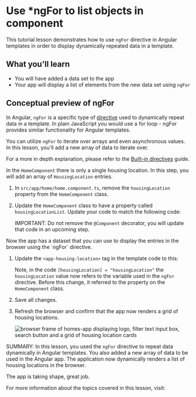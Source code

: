 # Use *ngFor to list objects in component

This tutorial lesson demonstrates how to use `ngFor` directive in Angular templates in order to display dynamically repeated data in a template.

<docs-video src="https://www.youtube.com/embed/eM3zi_n7lNs?si=MIl5NcRxvcLjYt5f&amp;start=477"/>

## What you'll learn

* You will have added a data set to the app
* Your app will display a list of elements from the new data set using `ngFor`

## Conceptual preview of ngFor

In Angular, `ngFor` is a specific type of [directive](guide/directives) used to dynamically repeat data in a template. In plain JavaScript you would use a for loop - ngFor provides similar functionality for Angular templates.

You can utilize `ngFor` to iterate over arrays and even asynchronous values. In this lesson, you'll add a new array of data to iterate over.

For a more in depth explanation, please refer to the [Built-in directives](guide/directives#ngFor) guide.

<docs-workflow>

<docs-step title="Add housing data to the `HomeComponent`">

In the `HomeComponent` there is only a single housing location. In this step, you will add an array of `HousingLocation` entries.

1. In `src/app/home/home.component.ts`, remove the `housingLocation` property from the `HomeComponent` class.
1. Update the `HomeComponent` class to have a property called `housingLocationList`. Update your code to match the following code:
    <docs-code header="Add housingLocationList property" path="adev/src/content/tutorials/first-app/steps/09-services/src/app/home/home.component.ts" visibleLines="26-131"/>

    IMPORTANT: Do not remove the `@Component` decorator, you will update that code in an upcoming step.

</docs-step>

<docs-step title="Update the `HomeComponent` template to use `ngFor`">
Now the app has a dataset that you can use to display the entries in the browser using the `ngFor` directive.

1. Update the `<app-housing-location>` tag in the template code to this:
    <docs-code header="Add ngFor to HomeComponent template" path="adev/src/content/tutorials/first-app/steps/09-services/src/app/home/home.component.ts" visibleLines="[17,22]"/>

    Note, in the code `[housingLocation] = "housingLocation"` the `housingLocation` value now refers to the variable used in the `ngFor` directive. Before this change, it referred to the property on the `HomeComponent` class.

1. Save all changes.

1. Refresh the browser and confirm that the app now renders a grid of housing locations.

    <section class="lightbox">
    <img alt="browser frame of homes-app displaying logo, filter text input box, search button and a grid of housing location cards" src="assets/images/tutorials/first-app/homes-app-lesson-08-step-2.png">
    </section>

</docs-step>

</docs-workflow>

SUMMARY: In this lesson, you used the `ngFor` directive to repeat data dynamically in Angular templates. You also added a new array of data to be used in the Angular app. The application now dynamically renders a list of housing locations in the browser.

The app is taking shape, great job.

For more information about the topics covered in this lesson, visit:

<docs-pill-row>
  <docs-pill href="guide/directives/structural-directives" title="Structural Directives"/>
  <docs-pill href="guide/directives#ngFor" title="ngFor guide"/>
  <docs-pill href="api/common/NgFor" title="ngFor"/>
</docs-pill-row>
